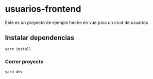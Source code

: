 # usuarios-frontend

Este es un proyecto de ejemplo hecho en vue para un crud de usuarios

## Instalar dependencias

```sh
yarn install
```

### Correr proyecto

```sh
yarn dev
```
